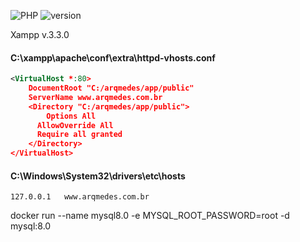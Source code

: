 ![PHP](https://img.shields.io/badge/php-%23777BB4.svg?style=for-the-badge&logo=php&logoColor=white)
![version](https://img.shields.io/badge/v.8.2-php-blueviolet)




Xampp v.3.3.0



#### C:\xampp\apache\conf\extra\httpd-vhosts.conf
```xml
<VirtualHost *:80>
    DocumentRoot "C:/arqmedes/app/public"
    ServerName www.arqmedes.com.br
    <Directory "C:/arqmedes/app/public">
        Options All
	  AllowOverride All
	  Require all granted
    </Directory>
</VirtualHost>
```

#### C:\Windows\System32\drivers\etc\hosts
```
127.0.0.1	www.arqmedes.com.br
```


docker run --name mysql8.0 -e MYSQL_ROOT_PASSWORD=root -d mysql:8.0
